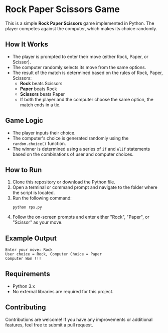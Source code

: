 # Rock Paper Scissors Game

This is a simple **Rock Paper Scissors** game implemented in Python. The player competes against the computer, which makes its choice randomly.

## How It Works

- The player is prompted to enter their move (either Rock, Paper, or Scissor).
- The computer randomly selects its move from the same options.
- The result of the match is determined based on the rules of Rock, Paper, Scissors:
  - **Rock** beats Scissors
  - **Paper** beats Rock
  - **Scissors** beats Paper
  - If both the player and the computer choose the same option, the match ends in a tie.

## Game Logic

- The player inputs their choice.
- The computer's choice is generated randomly using the `random.choice()` function.
- The winner is determined using a series of `if` and `elif` statements based on the combinations of user and computer choices.

## How to Run

1. Clone this repository or download the Python file.
2. Open a terminal or command prompt and navigate to the folder where the script is located.
3. Run the following command:
   ```bash
   python rps.py
   ```
4. Follow the on-screen prompts and enter either "Rock", "Paper", or "Scissor" as your move.

## Example Output

```
Enter your move: Rock
User choice = Rock, Computer Choice = Paper
Computer Won !!!
```

## Requirements

- Python 3.x
- No external libraries are required for this project.

## Contributing

Contributions are welcome! If you have any improvements or additional features, feel free to submit a pull request.


